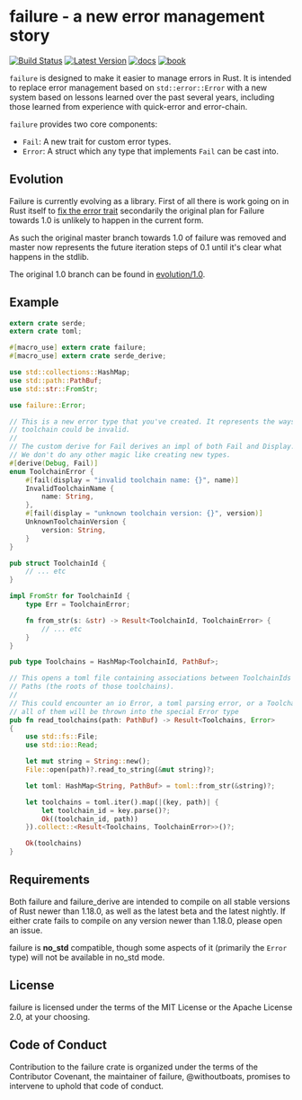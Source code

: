 # failure - a new error management story

[![Build Status](https://travis-ci.org/rust-lang-nursery/failure.svg?branch=master)](https://travis-ci.org/rust-lang-nursery/failure)
[![Latest Version](https://img.shields.io/crates/v/failure.svg)](https://crates.io/crates/failure)
[![docs](https://docs.rs/failure/badge.svg)](https://docs.rs/failure)
[![book](https://img.shields.io/badge/intro-book-blue.svg)](https://boats.gitlab.io/failure/)

`failure` is designed to make it easier to manage errors in Rust. It is
intended to replace error management based on `std::error::Error` with a new
system based on lessons learned over the past several years, including those
learned from experience with quick-error and error-chain.

`failure` provides two core components:

* `Fail`: A new trait for custom error types.
* `Error`: A struct which any type that implements `Fail` can be cast into.

## Evolution

Failure is currently evolving as a library.  First of all there is work going
on in Rust itself to [fix the error trait](https://github.com/rust-lang/rfcs/pull/2504)
secondarily the original plan for Failure towards 1.0 is unlikely to happen
in the current form.

As such the original master branch towards 1.0 of failure was removed and
master now represents the future iteration steps of 0.1 until it's clear
what happens in the stdlib.

The original 1.0 branch can be found in [evolution/1.0](https://github.com/rust-lang-nursery/failure/tree/evolution/1.0).

## Example

```rust
extern crate serde;
extern crate toml;

#[macro_use] extern crate failure;
#[macro_use] extern crate serde_derive;

use std::collections::HashMap;
use std::path::PathBuf;
use std::str::FromStr;

use failure::Error;

// This is a new error type that you've created. It represents the ways a
// toolchain could be invalid.
//
// The custom derive for Fail derives an impl of both Fail and Display.
// We don't do any other magic like creating new types.
#[derive(Debug, Fail)]
enum ToolchainError {
    #[fail(display = "invalid toolchain name: {}", name)]
    InvalidToolchainName {
        name: String,
    },
    #[fail(display = "unknown toolchain version: {}", version)]
    UnknownToolchainVersion {
        version: String,
    }
}

pub struct ToolchainId {
    // ... etc
}

impl FromStr for ToolchainId {
    type Err = ToolchainError;

    fn from_str(s: &str) -> Result<ToolchainId, ToolchainError> {
        // ... etc
    }
}

pub type Toolchains = HashMap<ToolchainId, PathBuf>;

// This opens a toml file containing associations between ToolchainIds and
// Paths (the roots of those toolchains).
//
// This could encounter an io Error, a toml parsing error, or a ToolchainError,
// all of them will be thrown into the special Error type
pub fn read_toolchains(path: PathBuf) -> Result<Toolchains, Error>
{
    use std::fs::File;
    use std::io::Read;

    let mut string = String::new();
    File::open(path)?.read_to_string(&mut string)?;

    let toml: HashMap<String, PathBuf> = toml::from_str(&string)?;

    let toolchains = toml.iter().map(|(key, path)| {
        let toolchain_id = key.parse()?;
        Ok((toolchain_id, path))
    }).collect::<Result<Toolchains, ToolchainError>>()?;

    Ok(toolchains)
}
```

## Requirements

Both failure and failure_derive are intended to compile on all stable versions
of Rust newer than 1.18.0, as well as the latest beta and the latest nightly.
If either crate fails to compile on any version newer than 1.18.0, please open
an issue.

failure is **no_std** compatible, though some aspects of it (primarily the
`Error` type) will not be available in no_std mode.

## License

failure is licensed under the terms of the MIT License or the Apache License
2.0, at your choosing.

## Code of Conduct

Contribution to the failure crate is organized under the terms of the
Contributor Covenant, the maintainer of failure, @withoutboats, promises to
intervene to uphold that code of conduct.
